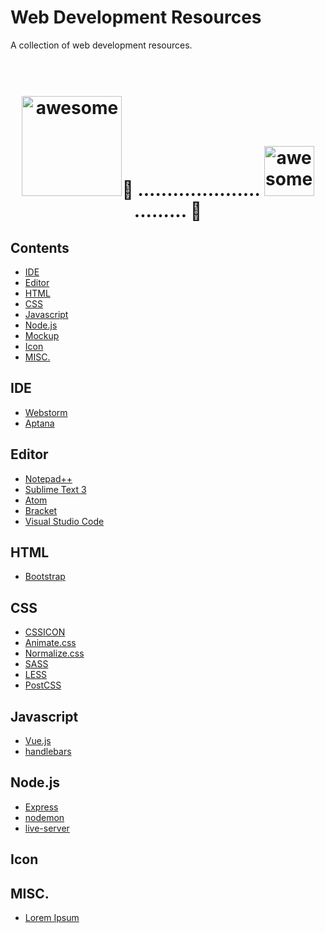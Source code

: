 # Web Development Resources
A collection of web development resources.

<h1 align="center">
	<br>
	<img width="160px" src="http://www.dennisxiao.com/images/homepage_logo.gif" alt="awesome">💩 .....................
  <img width="80px" src="http://www.dennisxiao.com/images/homepage_logo.gif" alt="awesome">......... 💩
	<br>
</h1>

## Contents
- [IDE](#ide)
- [Editor](#editor)
- [HTML](#html)
- [CSS](#css)
- [Javascript](#javascript)
- [Node.js](#nodejs)
- [Mockup](#mockup)
- [Icon](#icon)
- [MISC.](#misc)

## <a id="ide"></a>IDE
- [Webstorm](https://www.jetbrains.com/webstorm/)
- [Aptana](http://www.aptana.com)

## <a id="editor"></a>Editor
- [Notepad++](http://notepad-plus-plus.org)
- [Sublime Text 3](http://sublimetext.com)
- [Atom](http://atom.io)
- [Bracket](http://brackets.io)
- [Visual Studio Code](https://code.visualstudio.com)

## <a id="html"></a>HTML
- [Bootstrap](http://getbootstrap.com)


## <a id="css"></a>CSS
- [CSSICON](http://cssicon.space)  
- [Animate.css](https://daneden.github.io/animate.css/)
- [Normalize.css](https://necolas.github.io/normalize.css/)
- [SASS](http://sass-lang.com)
- [LESS](http://lesscss.org)
- [PostCSS](http://postcss.org)

## <a id="javascript"></a>Javascript
- [Vue.js](https://vuejs.org)
- [handlebars](http://handlebarsjs.com)
  
## <a id="nodejs"></a>Node.js
- [Express](http://expressjs.com)
- [nodemon](https://nodemon.io)
- [live-server](http://tapiov.net/live-server/)

## <a id="icon"></a>Icon

## <a id="misc"></a>MISC.
- [Lorem Ipsum](http://www.lipsum.com)

